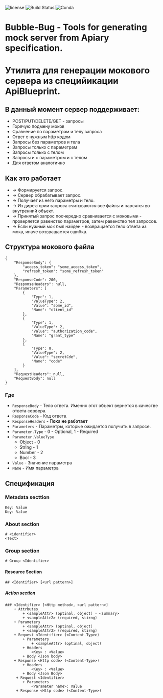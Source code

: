 
![license](https://img.shields.io/github/license/mashape/apistatus.svg)
![Build Status](https://img.shields.io/circleci/project/github/RedSparr0w/node-csgo-parser.svg)
![Conda](https://img.shields.io/conda/pn/conda-forge/python.svg)

# Bubble-Bug -  Tools for generating mock server from Apiary specification.
# Утилита для генерации мокового сервера из специйикации ApiBlueprint.
## В данный момент сервер поддерживает:
+ POST/PUT/DELETE/GET - запросы
+ Горячую подмену моков
+ Сравнение по параметрам и телу запроса
+ Ответ с нужным http кодом
+ Запросы без параметров и тела
+ Запросы только с параметрам
+ Запросы только с телом
+ Запросы и с параметром и с телом
+ Для ответом аналогично

## Как это работает
+ -> Формируется запрос.
+ -> Сервер обрабатывает запрос.
+ -> Получает из него параметры и тело.
+ -> Из директории запроса считываются все файлы и парсятся во внутренний объект. 
+ -> Принятый запрос поочередно сравнивается с моковыми - проверяется равенство параметров, затем равенство тел запросов.
+ -> Если нужный мок был найден - возвращается тело ответа из мока, иначе возвращается ошибка. 

## Структура мокового файла
```
{
    "ResponseBody": {
        "access_token": "some_access_token",
        "refresh_token": "some_refresh_token"
    },
    "ResponseCode": 200,
    "ResponseHeaders": null,
    "Parameters": [
        {
            "Type": 1,
            "ValueType": 2,
            "Value": "some_id",
            "Name": "client_id"
        },
        {
            "Type": 1,
            "ValueType": 2,
            "Value": "authorization_code",
            "Name": "grant_type"
        },
        {
            "Type": 0,
            "ValueType": 2,
            "Value": "secretCde",
            "Name": "code"
        }
    ],
    "RequestHeaders": null,
    "RequestBody": null
}
```
### Где 
+ `ResponseBody` - Тело ответа. Именно этот объект вернется в качестве ответа сервера.
+ `ResponseCode` - Код ответа.
+ `ResponseHeaders` - **Пока не работает**
+ `Parameters` - Параметры, которые ожидается получить в запросе.
+ `Parameter.Type` - 0 - Optional, 1 - Required
+ `Parameter.ValueType`
  - Object - 0
  - String - 1
  - Number - 2
  - Bool - 3
+ `Value` - Значение параметра
+ `Name` - Имя параметра

## Спецификация
### Metadata secttion
```
Key: Value
Key: Value
```
### About section
```
# <identifier>
<Text>
```
### Group section
```
# Group <Identifier>
```
#### Resource Section
```
## <Identifier> [<url pattern>]
```
##### Action section
```
### <Identifier> [<Http method>, <url pattern>]
    + Attrbutes
        + <sampleAttr> (optinal, object) - <summary>
        + <sampleAttr2> (required, stirng)
    + Parameters
        + <sampleAttr> (optinal, object)
        + <sampleAttr2> (required, stirng)
    + Request <Identifier> (<Content-Type>)
        + Parameters
            + <sampleAttr> (optinal, object)
        + Headers
            <Key> : <Value>
        + Body <Json body>
    + Response <Http code> (<Content-Type>)
        + Headers
            <Key> : <Value>
        + Body <Json Body>
     + Request <Identifier>
        + Parameters
            <Parameter name>: Value
     + Response <Http code> (<Content-Type>)
            
